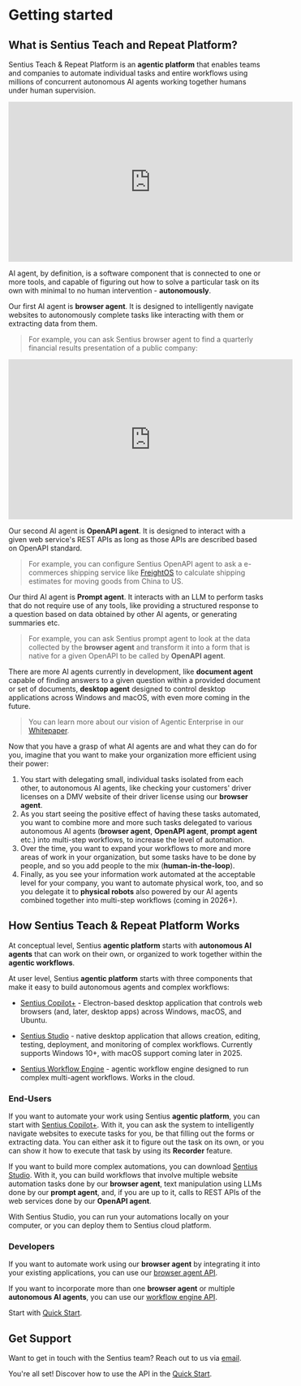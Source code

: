 # Getting started

## What is Sentius Teach and Repeat Platform?

Sentius Teach & Repeat Platform is an **agentic platform** that enables teams and companies to automate individual tasks and entire workflows using millions of concurrent autonomous AI agents working together humans under human supervision.

 <iframe width="560" height="315"
src="https://www.youtube.com/watch?v=zwLQnmHttGk" 
frameborder="0" 
allow="accelerometer; autoplay; encrypted-media; gyroscope; picture-in-picture" 
allowfullscreen></iframe>

AI agent, by definition, is a software component that is connected to one or more tools, and capable of figuring out how to solve a particular task on its own with minimal to no human intervention - **autonomously**. 

Our first AI agent is **browser agent**. It is designed to intelligently navigate websites to autonomously complete tasks like interacting with them or extracting data from them.

> For example, you can ask Sentius browser agent to find a quarterly financial results presentation of a public company:

<iframe width="560" height="315"
src="https://youtu.be/hzhXlfm8ELw" 
frameborder="0" 
allow="accelerometer; autoplay; encrypted-media; gyroscope; picture-in-picture" 
allowfullscreen></iframe>

Our second AI agent is **OpenAPI agent**. It is designed to interact with a given web service's REST APIs as long as those APIs are described based on OpenAPI standard.

> For example, you can configure Sentius OpenAPI agent to ask a e-commerces shipping service like [FreightOS](https://ship.freightos.com/api/shippingCalculator) to calculate shipping estimates for moving goods from China to US.

Our third AI agent is **Prompt agent**. It interacts with an LLM to perform tasks that do not require use of any tools, like providing a structured response to a question based on data obtained by other AI agents, or generating summaries etc.

> For example, you can ask Sentius prompt agent to look at the data collected by the **browser agent** and transform it into a form that is native for a given OpenAPI to be called by **OpenAPI agent**.

There are more AI agents currently in development, like **document agent** capable of finding answers to a given question within a provided document or set of documents, **desktop agent** designed to control desktop applications across Windows and macOS, with even more coming in the future.

> You can learn more about our vision of Agentic Enterprise in our [Whitepaper](https://www.sentius.ai/blog/sentius-white-paper).

Now that you have a grasp of what AI agents are and what they can do for you, imagine that you want to make your organization more efficient using their power:

1. You start with delegating small, individual tasks isolated from each other, to autonomous AI agents, like checking your customers' driver licenses on a DMV website of their driver license using our **browser agent**. 
2. As you start seeing the positive effect of having these tasks automated, you want to combine more and more such tasks delegated to various autonomous AI agents (**browser agent**, **OpenAPI agent**, **prompt agent** etc.) into multi-step workflows, to increase the level of automation. 
3. Over the time, you want to expand your workflows to more and more areas of work in your organization, but some tasks have to be done by people, and so you add people to the mix (**human-in-the-loop**). 
4. Finally, as you see your information work automated at the acceptable level for your company, you want to automate physical work, too, and so you delegate it to **physical robots** also powered by our AI agents combined together into multi-step workflows (coming in 2026+).

## How Sentius Teach & Repeat Platform Works

At conceptual level, Sentius **agentic platform** starts with **autonomous AI agents** that can work on their own, or organized to work together within the **agentic workflows**.

At user level, Sentius **agentic platform** starts with three components that make it easy to build autonomous agents and complex workflows:

* [Sentius Copilot+](platform-components/sentius-copilot-plus.md) - Electron-based desktop application that controls web browsers (and, later, desktop apps) across Windows, macOS, and Ubuntu.

* [Sentius Studio](platform-components/sentius-studio.md) - native desktop application that allows creation, editing, testing, deployment, and monitoring of complex workflows. Currently supports Windows 10+, with macOS support coming later in 2025.

* [Sentius Workflow Engine](platform-components/sentius-workflow-engine.md) - agentic workflow engine designed to run complex multi-agent workflows. Works in the cloud.

### End-Users

If you want to automate your work using Sentius **agentic platform**, you can start with [Sentius Copilot+](platform-components/sentius-copilot-plus.md). With it, you can ask the system to intelligently navigate websites to execute tasks for you, be that filling out the forms or extracting data. You can either ask it to figure out the task on its own, or you can show it how to execute that task by using its **Recorder** feature.

If you want to build more complex automations, you can download [Sentius Studio](platform-components/sentius-studio.md). With it, you can build workflows that involve multiple website automation tasks done by our **browser agent**, text manipulation using LLMs done by our **prompt agent**, and, if you are up to it, calls to REST APIs of the web services done by our **OpenAPI agent**.

With Sentius Studio, you can run your automations locally on your computer, or you can deploy them to Sentius cloud platform. 

### Developers

If you want to automate work using our **browser agent** by integrating it into your existing applications, you can use our [browser agent API](api/browser-agent-api.md).

If you want to incorporate more than one **browser agent** or multiple **autonomous AI agents**, you can use our [workflow engine API](api/workflow-engine-api.md).

Start with [Quick Start](quick-start).

## Get Support

Want to get in touch with the Sentius team? Reach out to us via [email](ask@sentius.ai).

You're all set! Discover how to use the API in the [Quick Start](quick-start).
